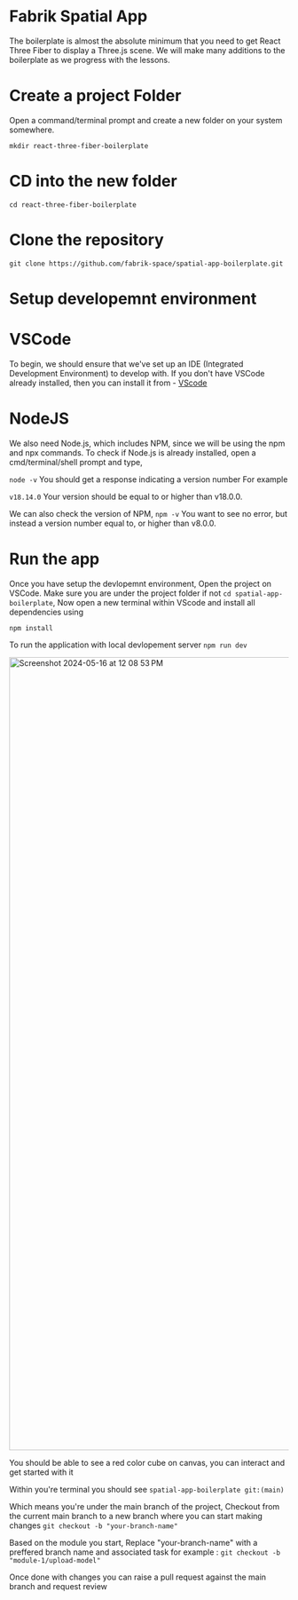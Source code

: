 # Fabrik Spatial App

The boilerplate is almost the absolute minimum that you need to get React Three Fiber to display a Three.js scene. We will make many additions to the boilerplate as we progress with the lessons.

# Create a project Folder 

Open a command/terminal prompt and create a new folder on your system somewhere.

```mkdir react-three-fiber-boilerplate ```

# CD into the new folder

```cd react-three-fiber-boilerplate```

# Clone the repository 
```git clone https://github.com/fabrik-space/spatial-app-boilerplate.git```


# Setup developemnt environment 
# VSCode 

To begin, we should ensure that we've set up an IDE (Integrated Development Environment) to develop with.
If you don't have VSCode already installed, then you can install it from - [VScode](https://code.visualstudio.com.) 

# NodeJS
We also need Node.js, which includes NPM, since we will be using the npm and npx commands.
To check if Node.js is already installed, open a cmd/terminal/shell prompt and type,

```node -v```
You should get a response indicating a version number
For example 

```v18.14.0```
Your version should be equal to or higher than v18.0.0.

We can also check the version of NPM,
```npm -v```
You want to see no error, but instead a version number equal to, or higher than v8.0.0.

# Run the app
Once you have setup the devlopemnt environment, Open the project on VSCode. Make sure you are under the project folder if not ```cd spatial-app-boilerplate```, 
Now open a new terminal within VScode and install all dependencies using

```npm install```

To run the application with local devlopement server
```npm run dev```

<img width="1429" alt="Screenshot 2024-05-16 at 12 08 53 PM" src="https://github.com/fabrik-space/spatial-app-boilerplate/assets/67771257/1a977f72-8ceb-4c37-aa75-c7e2574aee16">

You should be able to see a red color cube on canvas, you can interact and get started with it

Within you're terminal you should see 
```spatial-app-boilerplate git:(main)```

Which means you're under the main branch of the project,
Checkout from the current main branch to a new branch where you can start making changes 
```git checkout -b "your-branch-name"```

Based on the module you start, Replace "your-branch-name" with a preffered branch name and associated task for example :
```git checkout -b "module-1/upload-model"```

Once done with changes you can raise a pull request against the main branch and request review


